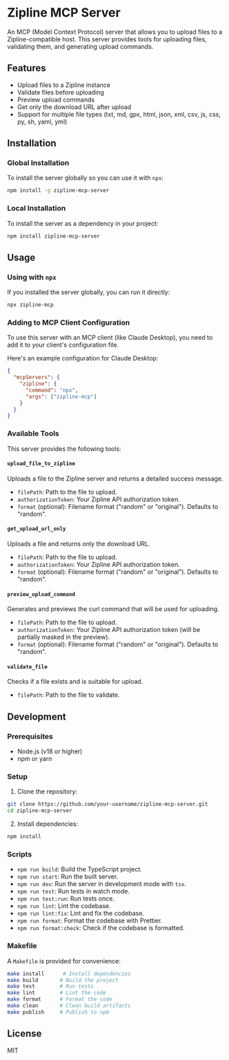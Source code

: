 # Zipline MCP Server

An MCP (Model Context Protocol) server that allows you to upload files to a Zipline-compatible host. This server provides tools for uploading files, validating them, and generating upload commands.

## Features

- Upload files to a Zipline instance
- Validate files before uploading
- Preview upload commands
- Get only the download URL after upload
- Support for multiple file types (txt, md, gpx, html, json, xml, csv, js, css, py, sh, yaml, yml)

## Installation

### Global Installation

To install the server globally so you can use it with `npx`:

```bash
npm install -g zipline-mcp-server
```

### Local Installation

To install the server as a dependency in your project:

```bash
npm install zipline-mcp-server
```

## Usage

### Using with `npx`

If you installed the server globally, you can run it directly:

```bash
npx zipline-mcp
```

### Adding to MCP Client Configuration

To use this server with an MCP client (like Claude Desktop), you need to add it to your client's configuration file.

Here's an example configuration for Claude Desktop:

```json
{
  "mcpServers": {
    "zipline": {
      "command": "npx",
      "args": ["zipline-mcp"]
    }
  }
}
```

### Available Tools

This server provides the following tools:

#### `upload_file_to_zipline`

Uploads a file to the Zipline server and returns a detailed success message.

- `filePath`: Path to the file to upload.
- `authorizationToken`: Your Zipline API authorization token.
- `format` (optional): Filename format ("random" or "original"). Defaults to "random".

#### `get_upload_url_only`

Uploads a file and returns only the download URL.

- `filePath`: Path to the file to upload.
- `authorizationToken`: Your Zipline API authorization token.
- `format` (optional): Filename format ("random" or "original"). Defaults to "random".

#### `preview_upload_command`

Generates and previews the curl command that will be used for uploading.

- `filePath`: Path to the file to upload.
- `authorizationToken`: Your Zipline API authorization token (will be partially masked in the preview).
- `format` (optional): Filename format ("random" or "original"). Defaults to "random".

#### `validate_file`

Checks if a file exists and is suitable for upload.

- `filePath`: Path to the file to validate.

## Development

### Prerequisites

- Node.js (v18 or higher)
- npm or yarn

### Setup

1. Clone the repository:

```bash
git clone https://github.com/your-username/zipline-mcp-server.git
cd zipline-mcp-server
```

2. Install dependencies:

```bash
npm install
```

### Scripts

- `npm run build`: Build the TypeScript project.
- `npm run start`: Run the built server.
- `npm run dev`: Run the server in development mode with `tsx`.
- `npm run test`: Run tests in watch mode.
- `npm run test:run`: Run tests once.
- `npm run lint`: Lint the codebase.
- `npm run lint:fix`: Lint and fix the codebase.
- `npm run format`: Format the codebase with Prettier.
- `npm run format:check`: Check if the codebase is formatted.

### Makefile

A `Makefile` is provided for convenience:

```bash
make install      # Install dependencies
make build       # Build the project
make test        # Run tests
make lint        # Lint the code
make format      # Format the code
make clean       # Clean build artifacts
make publish     # Publish to npm
```

## License

MIT
